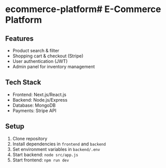 # ecommerce-platform# E-Commerce Platform

## Features
- Product search & filter
- Shopping cart & checkout (Stripe)
- User authentication (JWT)
- Admin panel for inventory management

## Tech Stack
- Frontend: Next.js/React.js
- Backend: Node.js/Express
- Database: MongoDB
- Payments: Stripe API

## Setup

1. Clone repository
2. Install dependencies in `frontend` and `backend`
3. Set environment variables in `backend/.env`
4. Start backend: `node src/app.js`
5. Start frontend: `npm run dev`
